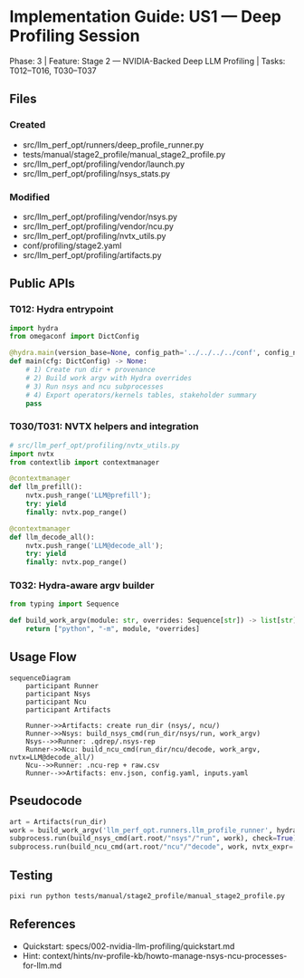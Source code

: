 # Implementation Guide: US1 — Deep Profiling Session

Phase: 3 | Feature: Stage 2 — NVIDIA-Backed Deep LLM Profiling | Tasks: T012–T016, T030–T037

## Files

### Created
- src/llm_perf_opt/runners/deep_profile_runner.py
- tests/manual/stage2_profile/manual_stage2_profile.py
- src/llm_perf_opt/profiling/vendor/launch.py
- src/llm_perf_opt/profiling/nsys_stats.py

### Modified
- src/llm_perf_opt/profiling/vendor/nsys.py
- src/llm_perf_opt/profiling/vendor/ncu.py
- src/llm_perf_opt/profiling/nvtx_utils.py
- conf/profiling/stage2.yaml
- src/llm_perf_opt/profiling/artifacts.py

## Public APIs

### T012: Hydra entrypoint

```python
import hydra
from omegaconf import DictConfig

@hydra.main(version_base=None, config_path='../../../../conf', config_name='config')
def main(cfg: DictConfig) -> None:
    # 1) Create run dir + provenance
    # 2) Build work argv with Hydra overrides
    # 3) Run nsys and ncu subprocesses
    # 4) Export operators/kernels tables, stakeholder summary
    pass
```

### T030/T031: NVTX helpers and integration

```python
# src/llm_perf_opt/profiling/nvtx_utils.py
import nvtx
from contextlib import contextmanager

@contextmanager
def llm_prefill():
    nvtx.push_range('LLM@prefill');
    try: yield
    finally: nvtx.pop_range()

@contextmanager
def llm_decode_all():
    nvtx.push_range('LLM@decode_all');
    try: yield
    finally: nvtx.pop_range()
```

### T032: Hydra‑aware argv builder

```python
from typing import Sequence

def build_work_argv(module: str, overrides: Sequence[str]) -> list[str]:
    return ["python", "-m", module, *overrides]
```

## Usage Flow

```mermaid
sequenceDiagram
    participant Runner
    participant Nsys
    participant Ncu
    participant Artifacts

    Runner->>Artifacts: create run_dir (nsys/, ncu/)
    Runner->>Nsys: build_nsys_cmd(run_dir/nsys/run, work_argv)
    Nsys-->>Runner: .qdrep/.nsys-rep
    Runner->>Ncu: build_ncu_cmd(run_dir/ncu/decode, work_argv, nvtx=LLM@decode_all/)
    Ncu-->>Runner: .ncu-rep + raw.csv
    Runner-->>Artifacts: env.json, config.yaml, inputs.yaml
```

## Pseudocode

```python
art = Artifacts(run_dir)
work = build_work_argv('llm_perf_opt.runners.llm_profile_runner', hydra_overrides)
subprocess.run(build_nsys_cmd(art.root/"nsys"/"run", work), check=True)
subprocess.run(build_ncu_cmd(art.root/"ncu"/"decode", work, nvtx_expr='LLM@decode_all/'), check=True)
```

## Testing

```bash
pixi run python tests/manual/stage2_profile/manual_stage2_profile.py
```

## References
- Quickstart: specs/002-nvidia-llm-profiling/quickstart.md
- Hint: context/hints/nv-profile-kb/howto-manage-nsys-ncu-processes-for-llm.md

